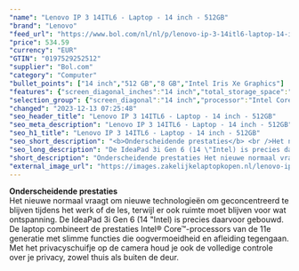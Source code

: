 ```yaml
---
"name": "Lenovo IP 3 14ITL6 - Laptop - 14 inch - 512GB"
"brand": "Lenovo"
"feed_url": "https://www.bol.com/nl/nl/p/lenovo-ip-3-14itl6-laptop-14-inch-512gb/9300000152503559"
"price": 534.59
"currency": "EUR"
"GTIN": "0197529252512"
"supplier": "Bol.com"
"category": "Computer"
"bullet_points": ["14 inch","512 GB","8 GB","Intel Iris Xe Graphics"]
"features": {"screen_diagonal_inches":"14 inch","total_storage_space":"512 GB","memory_size":"8 GB","graphics_card":"Intel Iris Xe Graphics"}
"selection_group": {"screen_diagonal":"14 inch","processor":"Intel Core i5","changed_price_past_3_days":false}
"changed": "2023-12-13 07:25:48"
"seo_header_title": "Lenovo IP 3 14ITL6 - Laptop - 14 inch - 512GB"
"seo_meta_description": "Lenovo IP 3 14ITL6 - Laptop - 14 inch - 512GB"
"seo_h1_title": "Lenovo IP 3 14ITL6 - Laptop - 14 inch - 512GB"
"seo_short_description": "<b>Onderscheidende prestaties</b> <br />Het nieuwe normaal vraagt om nieuwe technologieën om geconcentreerd te blijven tijdens het werk of de les, terwijl er ook ruimte moet blijven voor wat ontspanning."
"seo_long_description": "De IdeaPad 3i Gen 6 (14 \"Intel) is precies daarvoor gebouwd. De laptop combineert de prestaties Intel® Core™-processors van de 11e generatie met slimme functies die oogvermoeidheid en afleiding tegengaan. Met het privacyschuifje op de camera houd je ook de volledige controle over je privacy, zowel thuis als buiten de deur."
"short_description": "Onderscheidende prestaties Het nieuwe normaal vraagt om nieuwe technologieën om geconcentreerd te blijven tijdens het werk of de les, terwijl er ook ruimte moet blijven voor wat ontspanning. De IdeaPad 3i Gen 6 (14 \"Intel) is precies daarvoor gebouwd. De laptop combineert de prestaties Intel® Core™-processors van de 11e generatie met slimme functies die oogvermoeidheid en afleiding tegengaan. Met het privacyschuifje op de camera houd je ook de volledige controle over je privacy, zowel thuis als buiten de deur."
"external_image_url": "https://images.zakelijkelaptopkopen.nl/lenovo-ip-3-14itl6-laptop-14-inch-512gb.webp"
---
```


<b>Onderscheidende prestaties</b> <br />Het nieuwe normaal vraagt om nieuwe technologieën om geconcentreerd te blijven tijdens het werk of de les, terwijl er ook ruimte moet blijven voor wat ontspanning. De IdeaPad 3i Gen 6 (14 "Intel) is precies daarvoor gebouwd. De laptop combineert de prestaties Intel® Core™-processors van de 11e generatie met slimme functies die oogvermoeidheid en afleiding tegengaan. Met het privacyschuifje op de camera houd je ook de volledige controle over je privacy, zowel thuis als buiten de deur.